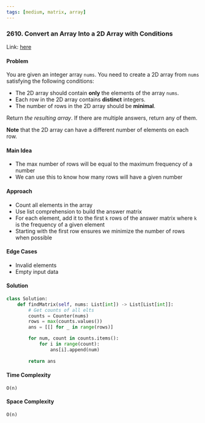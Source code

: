 ```yaml
---
tags: [medium, matrix, array]
---
```

### 2610. Convert an Array Into a 2D Array with Conditions

Link: [here](https://leetcode.com/problems/convert-an-array-into-a-2d-array-with-conditions/description/)

#### Problem
You are given an integer array `nums`. You need to create a 2D array from `nums` satisfying the following conditions:

- The 2D array should contain **only** the elements of the array `nums`.
- Each row in the 2D array contains **distinct** integers.
- The number of rows in the 2D array should be **minimal**.

Return _the resulting array_. If there are multiple answers, return any of them.

**Note** that the 2D array can have a different number of elements on each row.

#### Main Idea
- The max number of rows will be equal to the maximum frequency of a number
- We can use this to know how many rows will have a given number

#### Approach
- Count all elements in the array
- Use list comprehension to build the answer matrix
- For each element, add it to the first `k` rows of the answer matrix where `k` is the frequency of a given element
- Starting with the first row ensures we minimize the number of rows when possible

#### Edge Cases
- Invalid elements
- Empty input data

#### Solution
```python 
class Solution:
    def findMatrix(self, nums: List[int]) -> List[List[int]]:
        # Get counts of all elts
        counts = Counter(nums)
        rows = max(counts.values())
        ans = [[] for _ in range(rows)]

        for num, count in counts.items():
            for i in range(count):
                ans[i].append(num)
        
        return ans
```

#### Time Complexity
`O(n)`

#### Space Complexity
`O(n)`

